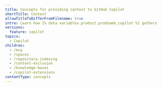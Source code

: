 ```yaml
---
title: Concepts for providing context to GitHub Copilot
shortTitle: Context
allowTitleToDifferFromFilename: true
intro: Learn how {% data variables.product.prodname_copilot %} gathers contextual information to provide relevant responses to your prompts.
versions:
  feature: copilot
topics:
  - Copilot
children:
  - /mcp
  - /spaces
  - /repository-indexing
  - /content-exclusion
  - /knowledge-bases
  - /copilot-extensions
contentType: concepts
---
```


